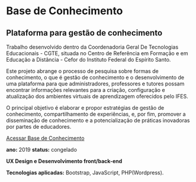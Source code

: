 # Base de Conhecimento
## Plataforma para gestão de conhecimento

Trabalho desenvolvido dentro da Coordenadoria Geral De Tecnologias Educacionais - CGTE, situada no Centro de Referência em Formação e em Educação a Distância - Cefor do Instituto Federal do Espírito Santo.

Este projeto abrange o processo de pesquisa sobre formas de conhecimento, o que é gestão de conhecimento e o desenvolvimento de uma plataforma para que administradores, professores e tutores possam encontrar informações relevantes para a criação, configuração e atualização dos ambientes virtuais de aprendizagem oferecidos pelo IFES.

O principal objetivo é elaborar e propor estratégias de gestão de conhecimento, compartilhamento de experiências, e, por fim, promover a disseminação de conhecimento e a potencialização de práticas inovadoras por partes de educadores.

[Acessar Base de Conhecimento](http://conhecimento.cefor.ifes.edu.br)

**ano:** 2019
**status:** congelado

**UX Design e Desenvolvimento front/back-end**

**Tecnologias aplicadas:** Bootstrap, JavaScript, PHP(Wordpress).

